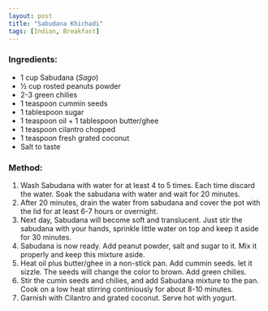 ```yaml
---
layout: post
title: "Sabudana Khichadi"
tags: [Indian, Breakfast]
---
```

### Ingredients: 
* 1 cup Sabudana (_Sago_)
* ½ cup rosted peanuts powder
* 2-3 green chilies
* 1 teaspoon cummin seeds
* 1 tablespoon sugar
* 1 teaspoon oil + 1 tablespoon butter/ghee
* 1 teaspoon cilantro chopped
* 1 teaspoon fresh grated coconut
* Salt to taste

### Method:
1. Wash Sabudana with water for at least 4 to 5 times. Each time discard the water. Soak the sabudana with water and wait for 20 minutes. 
2. After 20 minutes, drain the water from sabudana and cover the pot with the lid for at least 6-7 hours or overnight.
3. Next day, Sabudana will become soft and translucent. Just stir the sabudana with your hands, sprinkle little water on top and keep it aside for 30 minutes. 
4. Sabudana is now ready. Add peanut powder, salt and sugar to it. Mix it properly and keep this mixture aside. 
5. Heat oil plus butter/ghee in a non-stick pan. Add cummin seeds. let it sizzle. The seeds will change the color to brown. Add green chilies. 
6. Stir the cumin seeds and chilies, and add Sabudana mixture to the pan. Cook on a low heat stirring continiously for about 8-10 minutes. 
7. Garnish with Cilantro and grated coconut. Serve hot with yogurt.